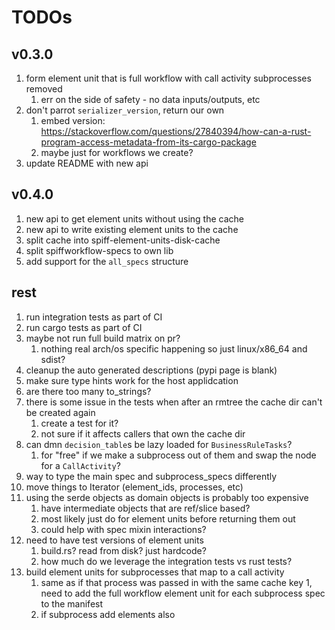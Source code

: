 # TODOs

## v0.3.0

1. form element unit that is full workflow with call activity subprocesses removed
   1. err on the side of safety - no data inputs/outputs, etc
1. don't parrot `serializer_version`, return our own
   1. embed version: https://stackoverflow.com/questions/27840394/how-can-a-rust-program-access-metadata-from-its-cargo-package
   1. maybe just for workflows we create?
1. update README with new api

## v0.4.0

1. new api to get element units without using the cache
1. new api to write existing element units to the cache
1. split cache into spiff-element-units-disk-cache
1. split spiffworkflow-specs to own lib
1. add support for the `all_specs` structure

## rest

1. run integration tests as part of CI
1. run cargo tests as part of CI
1. maybe not run full build matrix on pr?
   1. nothing real arch/os specific happening so just linux/x86_64 and sdist?
1. cleanup the auto generated descriptions (pypi page is blank)
1. make sure type hints work for the host applidcation
1. are there too many to_strings?
1. there is some issue in the tests when after an rmtree the cache dir can't be created again
   1. create a test for it?
   1. not sure if it affects callers that own the cache dir
1. can dmn `decision_table`s be lazy loaded for `BusinessRuleTasks`?
   1. for "free" if we make a subprocess out of them and swap the node for a `CallActivity`?
1. way to type the main spec and subprocess_specs differently
1. move things to Iterator (element_ids, processes, etc)
1. using the serde objects as domain objects is probably too expensive
   1. have intermediate objects that are ref/slice based?
   1. most likely just do for element units before returning them out
   1. could help with spec mixin interactions?
1. need to have test versions of element units
   1. build.rs? read from disk? just hardcode?
   1. how much do we leverage the integration tests vs rust tests?
1. build element units for subprocesses that map to a call activity
   1. same as if that process was passed in with the same cache key
1, need to add the full workflow element unit for each subprocess spec to the manifest
   1. if subprocess add elements also